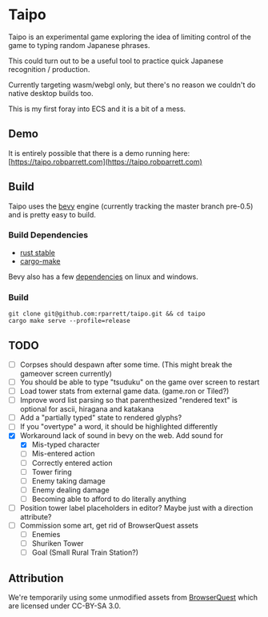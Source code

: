 # Taipo

Taipo is an experimental game exploring the idea of limiting control of the game to typing random Japanese phrases.

This could turn out to be a useful tool to practice quick Japanese recognition / production.

Currently targeting wasm/webgl only, but there's no reason we couldn't do native desktop builds too.

This is my first foray into ECS and it is a bit of a mess.

## Demo

It is entirely possible that there is a demo running here: [https://taipo.robparrett.com](https://taipo.robparrett.com)

## Build

Taipo uses the [bevy](https://bevyengine.org/) engine (currently tracking the master branch pre-0.5) and is pretty easy to build.

### Build Dependencies

- [rust stable](https://www.rust-lang.org/tools/install)
- [cargo-make](https://github.com/sagiegurari/cargo-make#installation)

Bevy also has a few [dependencies](https://bevyengine.org/learn/book/getting-started/setup/) on linux and windows.

### Build

```
git clone git@github.com:rparrett/taipo.git && cd taipo
cargo make serve --profile=release
```

## TODO

- [ ] Corpses should despawn after some time. (This might break the gameover screen currently)
- [ ] You should be able to type "tsuduku" on the game over screen to restart
- [ ] Load tower stats from external game data. (game.ron or Tiled?)
- [ ] Improve word list parsing so that parenthesized "rendered text" is optional for ascii, hiragana and katakana
- [ ] Add a "partially typed" state to rendered glyphs?
- [ ] If you "overtype" a word, it should be highlighted differently
- [x] Workaround lack of sound in bevy on the web. Add sound for
  - [x] Mis-typed character
  - [ ] Mis-entered action
  - [ ] Correctly entered action
  - [ ] Tower firing
  - [ ] Enemy taking damage
  - [ ] Enemy dealing damage
  - [ ] Becoming able to afford to do literally anything
- [ ] Position tower label placeholders in editor? Maybe just with a direction attribute?
- [ ] Commission some art, get rid of BrowserQuest assets
  - [ ] Enemies
  - [ ] Shuriken Tower
  - [ ] Goal (Small Rural Train Station?)

## Attribution

We're temporarily using some unmodified assets from [BrowserQuest](https://github.com/mozilla/BrowserQuest) which are licensed under CC-BY-SA 3.0.
